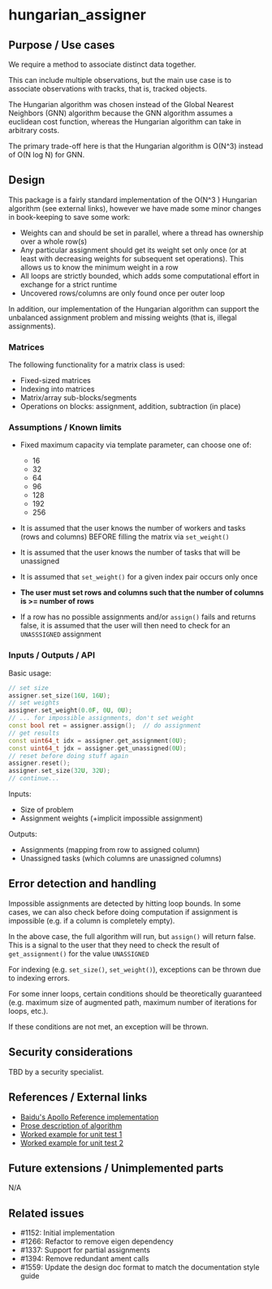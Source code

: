 # hungarian_assigner


## Purpose / Use cases

We require a method to associate distinct data together.

This can include multiple observations, but the main use case is to associate
observations with tracks, that is, tracked objects.

The Hungarian algorithm was chosen instead of the Global Nearest Neighbors (GNN)
algorithm because the GNN algorithm assumes a euclidean cost function, whereas
the Hungarian algorithm can take in arbitrary costs.

The primary trade-off here is that the Hungarian algorithm is O(N^3) instead of
O(N log N) for GNN.


## Design

This package is a fairly standard implementation of the O(N^3 ) Hungarian
algorithm (see external links), however we have made some minor changes in
book-keeping to save some work:

- Weights can and should be set in parallel, where a thread has ownership over a
whole row(s)
- Any particular assignment should get its weight set only once (or at least
with decreasing weights for subsequent set operations). This allows us to know
the minimum weight in a row
- All loops are strictly bounded, which adds some computational effort in
exchange for a strict runtime
- Uncovered rows/columns are only found once per outer loop

In addition, our implementation of the Hungarian algorithm can support the
unbalanced assignment problem and missing weights (that is, illegal
assignments).


### Matrices

The following functionality for a matrix class is used:

- Fixed-sized matrices
- Indexing into matrices
- Matrix/array sub-blocks/segments
- Operations on blocks: assignment, addition, subtraction (in place)


### Assumptions / Known limits

- Fixed maximum capacity via template parameter, can choose one of:

    - 16
    - 32
    - 64
    - 96
    - 128
    - 192
    - 256

- It is assumed that the user knows the number of workers and tasks (rows and
  columns) BEFORE filling the matrix via `set_weight()`
- It is assumed that the user knows the number of tasks that will be unassigned
- It is assumed that `set_weight()` for a given index pair occurs only once
- **The user must set rows and columns such that the number of columns is >=
number of rows**
- If a row has no possible assignments and/or `assign()` fails and returns
false, it is assumed that the user will then need to check for an
`UNASSSIGNED` assignment


### Inputs / Outputs / API

Basic usage:

```cpp
// set size
assigner.set_size(16U, 16U);
// set weights
assigner.set_weight(0.0F, 0U, 0U);
// ... for impossible assignments, don't set weight
const bool ret = assigner.assign();  // do assignment
// get results
const uint64_t idx = assigner.get_assignment(0U);
const uint64_t jdx = assigner.get_unassigned(0U);
// reset before doing stuff again
assigner.reset();
assigner.set_size(32U, 32U);
// continue...
```

Inputs:

- Size of problem
- Assignment weights (+implicit impossible assignment)

Outputs:

- Assignments (mapping from row to assigned column)
- Unassigned tasks (which columns are unassigned columns)


## Error detection and handling

Impossible assignments are detected by hitting loop bounds. In some cases, we
can also check before doing computation if assignment is impossible (e.g. if a
column is completely empty).

In the above case, the full algorithm will run, but `assign()` will return
false. This is a signal to the user that they need to check the result of
`get_assignment()` for the value `UNASSIGNED`

For indexing (e.g. `set_size()`, `set_weight()`), exceptions can be thrown due
to indexing errors.

For some inner loops, certain conditions should be theoretically guaranteed
(e.g. maximum size of augmented path, maximum number of iterations for loops,
  etc.).

If these conditions are not met, an exception will be thrown.


## Security considerations

TBD by a security specialist.


## References / External links

- [Baidu's Apollo Reference implementation](https://github.com/ApolloAuto/apollo/blob/master/modules/perception/obstacle/common/hungarian_bigraph_matcher.cc)
- [Prose description of algorithm](https://stackoverflow.com/questions/23278375/hungarian-algorithm)
- [Worked example for unit test 1](http://naagustutorial.blogspot.com/2013/12/hungarian-method-unbalanced-assignment.html)
- [Worked example for unit test 2](http://file.scirp.org/pdf/AJOR_2016063017275082.pdf)

## Future extensions / Unimplemented parts

N/A


## Related issues

- #1152: Initial implementation
- #1266: Refactor to remove eigen dependency
- #1337: Support for partial assignments
- #1394: Remove redundant ament calls
- #1559: Update the design doc format to match the documentation style guide
